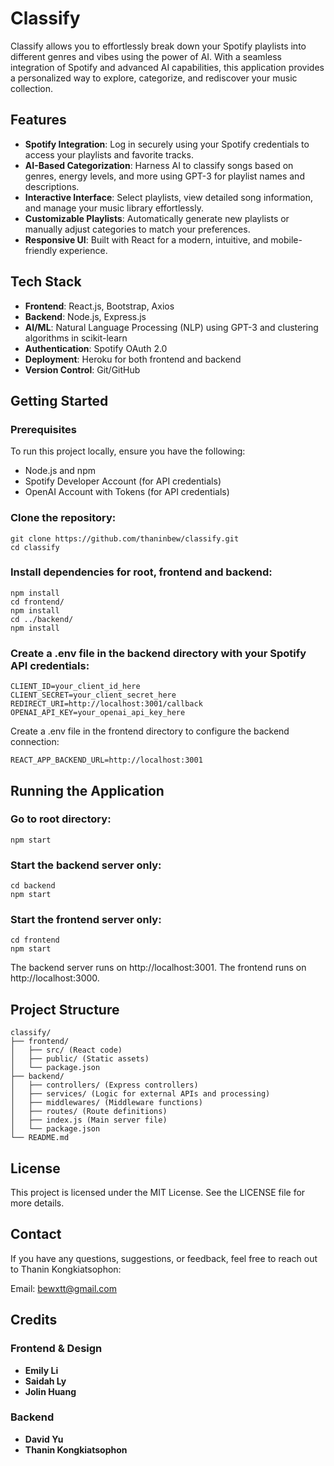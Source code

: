# Classify
Classify allows you to effortlessly break down your Spotify playlists into different genres and vibes using the power of AI. With a seamless integration of Spotify and advanced AI capabilities, this application provides a personalized way to explore, categorize, and rediscover your music collection.


## Features
- **Spotify Integration**: Log in securely using your Spotify credentials to access your playlists and favorite tracks.  
- **AI-Based Categorization**: Harness AI to classify songs based on genres, energy levels, and more using GPT-3 for playlist names and descriptions.  
- **Interactive Interface**: Select playlists, view detailed song information, and manage your music library effortlessly.  
- **Customizable Playlists**: Automatically generate new playlists or manually adjust categories to match your preferences.  
- **Responsive UI**: Built with React for a modern, intuitive, and mobile-friendly experience.  


## Tech Stack
- **Frontend**: React.js, Bootstrap, Axios  
- **Backend**: Node.js, Express.js  
- **AI/ML**: Natural Language Processing (NLP) using GPT-3 and clustering algorithms in scikit-learn  
- **Authentication**: Spotify OAuth 2.0  
- **Deployment**: Heroku for both frontend and backend  
- **Version Control**: Git/GitHub  


## Getting Started

### Prerequisites
To run this project locally, ensure you have the following:
- Node.js and npm  
- Spotify Developer Account (for API credentials)
- OpenAI Account with Tokens (for API credentials)

### Clone the repository:
```
git clone https://github.com/thaninbew/classify.git
cd classify
```
### Install dependencies for root, frontend and backend:
```
npm install
cd frontend/
npm install
cd ../backend/
npm install
```
### Create a .env file in the backend directory with your Spotify API credentials:
```
CLIENT_ID=your_client_id_here
CLIENT_SECRET=your_client_secret_here
REDIRECT_URI=http://localhost:3001/callback
OPENAI_API_KEY=your_openai_api_key_here
```
Create a .env file in the frontend directory to configure the backend connection:
```
REACT_APP_BACKEND_URL=http://localhost:3001
```
## Running the Application

### Go to root directory:
```
npm start
```

### Start the backend server only:
```
cd backend
npm start
```
### Start the frontend server only:
```
cd frontend
npm start
```
The backend server runs on http://localhost:3001.
The frontend runs on http://localhost:3000.

## Project Structure
```
classify/
├── frontend/
│   ├── src/ (React code)
│   ├── public/ (Static assets)
│   └── package.json
├── backend/
│   ├── controllers/ (Express controllers)
│   ├── services/ (Logic for external APIs and processing)
│   ├── middlewares/ (Middleware functions)
│   ├── routes/ (Route definitions)
│   ├── index.js (Main server file)
│   └── package.json
└── README.md
```
## License
This project is licensed under the MIT License. See the LICENSE file for more details.

## Contact
If you have any questions, suggestions, or feedback, feel free to reach out to Thanin Kongkiatsophon:

Email: bewxtt@gmail.com

## Credits

### Frontend & Design
- **Emily Li**  
- **Saidah Ly**  
- **Jolin Huang**

### Backend
- **David Yu**  
- **Thanin Kongkiatsophon**  
